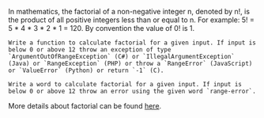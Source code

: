 In mathematics, the factorial of a non-negative integer n, denoted by n!, is the product of all positive integers less than or equal to n. For example:
5! = 5 \* 4 \* 3 \* 2 \* 1 = 120. By convention the value of 0! is 1.

~~~if-not:factor
Write a function to calculate factorial for a given input. If input is below 0 or above 12 throw an exception of type `ArgumentOutOfRangeException` (C#) or `IllegalArgumentException` (Java) or `RangeException` (PHP) or throw a `RangeError` (JavaScript) or `ValueError` (Python) or return `-1` (C).
~~~

~~~if:factor
Write a word to calculate factorial for a given input. If input is below 0 or above 12 throw an error using the given word `range-error`.
~~~

More details about factorial can be found [here](https://www.wikiwand.com/en/Factorial).
